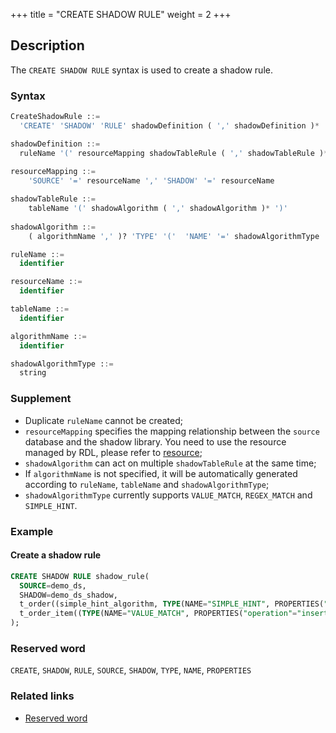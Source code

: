 +++
title = "CREATE SHADOW RULE"
weight = 2
+++

## Description

The `CREATE SHADOW RULE` syntax is used to create a shadow rule.

### Syntax

```sql
CreateShadowRule ::=
  'CREATE' 'SHADOW' 'RULE' shadowDefinition ( ',' shadowDefinition )*

shadowDefinition ::=
  ruleName '(' resourceMapping shadowTableRule ( ',' shadowTableRule )* ')'
    
resourceMapping ::=
    'SOURCE' '=' resourceName ',' 'SHADOW' '=' resourceName

shadowTableRule ::=
    tableName '(' shadowAlgorithm ( ',' shadowAlgorithm )* ')'
    
shadowAlgorithm ::=
    ( algorithmName ',' )? 'TYPE' '('  'NAME' '=' shadowAlgorithmType ',' 'PROPERTIES' '(' 'key' '=' 'value' ( ',' 'key' '=' 'value' ) ')'

ruleName ::=
  identifier

resourceName ::=
  identifier

tableName ::=
  identifier

algorithmName ::=
  identifier

shadowAlgorithmType ::=
  string
```

### Supplement

- Duplicate `ruleName` cannot be created;
- `resourceMapping` specifies the mapping relationship between the `source` database and the shadow library. You need to
  use the resource managed by RDL, please refer
  to [resource](https://shardingsphere.apache.org/document/current/en/reference/distsql/syntax/rdl/resource-definition/);
- `shadowAlgorithm` can act on multiple `shadowTableRule` at the same time;
- If `algorithmName` is not specified, it will be automatically generated according to `ruleName`, `tableName`
  and `shadowAlgorithmType`;
- `shadowAlgorithmType` currently supports `VALUE_MATCH`, `REGEX_MATCH` and `SIMPLE_HINT`.

### Example

#### Create a shadow rule

```sql
CREATE SHADOW RULE shadow_rule(
  SOURCE=demo_ds,
  SHADOW=demo_ds_shadow,
  t_order((simple_hint_algorithm, TYPE(NAME="SIMPLE_HINT", PROPERTIES("shadow"="true", "foo"="bar"))),(TYPE(NAME="REGEX_MATCH", PROPERTIES("operation"="insert","column"="user_id", "regex"='[1]')))), 
  t_order_item((TYPE(NAME="VALUE_MATCH", PROPERTIES("operation"="insert","column"="user_id", "value"='1'))))
);
```

### Reserved word

`CREATE`, `SHADOW`, `RULE`, `SOURCE`, `SHADOW`, `TYPE`, `NAME`, `PROPERTIES`

### Related links

- [Reserved word](/en/reference/distsql/syntax/reserved-word/)
